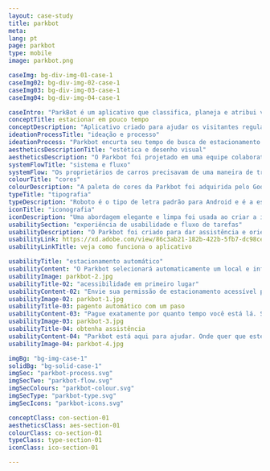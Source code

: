 ```yaml
---
layout: case-study
title: parkbot
meta:
lang: pt
page: parkbot
type: mobile
image: parkbot.png

caseImg: bg-div-img-01-case-1
caseImg02: bg-div-img-02-case-1
caseImg03: bg-div-img-03-case-1
caseImg04: bg-div-img-04-case-1

caseIntro: "ParkBot é um aplicativo que classifica, planeja e atribui vagas de estacionamento diariamente, dentro das necessidades de tempo do usuário e opções de acessibilidade, de forma eficiente, para que todos os usuários obtenham um local"
conceptTitle: estacionar em pouco tempo
conceptDescription: "Aplicativo criado para ajudar os visitantes regulares a encontrar um lugar de forma eficiente ajudando a restringir o tempo de espera e os atrasos"
ideationProcessTitle: "ideação e processo"
ideationProcess: "Parkbot encurta seu tempo de busca de estacionamento. Ele fornece uma atribuição de estacionamento automatizado assim que se aproxima de uma área de estacionamento. Ele cuida do pagamento de estacionamento, juntamente com outros recursos projetados especificamente para atualizar sua experiência"
aestheticsDescriptionTitle: "estética e desenho visual"
aestheticsDescription: "O Parkbot foi projetado em uma equipe colaborativa para ajudar a melhorar a vida dos proprietários de carros com tempo restrito. O BOT de Parkbot também foi criado como uma forma de humanizar e ser interativo, como um esforço para se conectar de maneira pessoal com os usuários"
systemFlowTitle: "sistema e fluxo"
systemFlow: "Os proprietários de carros precisavam de uma maneira de trabalhar mais rápido sem ter que procurar ou esperar por uma vaga de estacionamento quando iam para o trabalho ou para a escola"
colourTitle: "cores"
colourDescription: "A paleta de cores da Parkbot foi adquirida pelo Google Material. Essas cores foram cuidadosamente selecionadas para representar a elegância que os usuários apreciam quando lidam com um novo aplicativo"
typeTitle: "tipografia"
typeDescription: "Roboto é o tipo de letra padrão para Android e é a escolha perfeita por causa de sua legibilidade em qualquer tamanho"
iconTitle: "iconografia"
iconDescription: "Uma abordagem elegante e limpa foi usada ao criar a iconografia do aplicativo. Os ícones foram projetados para serem facilmente reconhecíveis e intuitivos até mesmo para usuários iniciantes"
usabilitySection: "experiência de usabilidade e fluxo de tarefas"
usabilityDescription: "O Parkbot foi criado para dar assistência e orientar os usuários a começar o dia com uma coisa a menos para se preocupar. Com atribuição de estacionamento automatizada, assistência interativa e um pagamento de estacionamento com um toque"
usabilityLink: https://xd.adobe.com/view/86c3ab21-182b-422b-5fb7-dc98cee72042-f0f2/?fullscreen
usabilityLinkTitle: veja como funciona o aplicativo

usabilityTitle: "estacionamento automático"
usabilityContent: "O Parkbot selecionará automaticamente um local e informará onde você pode encontrar um estacionamento mais próximo de você"
usabilityImage: parkbot-2.jpg
usabilityTitle-02: "acessibilidade em primeiro lugar"
usabilityContent-02: "Envie sua permissão de estacionamento acessível para o nosso sistema. O Parkbot informará exatamente onde o estacionamento de acessibilidade mais próximo pode ser encontrado"
usabilityImage-02: parkbot-1.jpg
usabilityTitle-03: pagento automático com um paso
usabilityContent-03: "Pague exatamente por quanto tempo você está lá. Se você escolher semanal, semestral ou anual, trata-se de um pagamento automático conectado ao Google Pay. Nunca mais se preocupe em encontrar o parquímetro novamente"
usabilityImage-03: parkbot-3.jpg
usabilityTitle-04: obtenha assistência
usabilityContent-04: "Parkbot está aqui para ajudar. Onde quer que esteja, o que quer que seja o problema, Parkbot está pronto para ajudá-lo. Parkbot vai lembrar de onde você estacionou seu carro para que você não precise fazer isso"
usabilityImage-04: parkbot-4.jpg

imgBg: "bg-img-case-1"
solidBg: "bg-solid-case-1"
imgSec: "parkbot-process.svg"
imgSecTwo: "parkbot-flow.svg"
imgSecColours: "parkbot-colour.svg"
imgSecType: "parkbot-type.svg"
imgSecIcons: "parkbot-icons.svg"

conceptClass: con-section-01
aestheticsClass: aes-section-01
colourClass: co-section-01
typeClass: type-section-01
iconClass: ico-section-01

---
```

